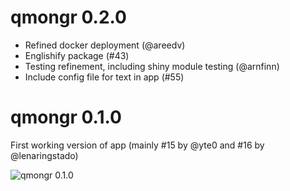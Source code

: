 # qmongr 0.2.0

* Refined docker deployment (@areedv)
* Englishify package (#43)
* Testing refinement, including shiny module testing (@arnfinn)
* Include config file for text in app (#55)

# qmongr 0.1.0

First working version of app (mainly #15 by @yte0 and #16 by @lenaringstado)

![qmongr 0.1.0](https://user-images.githubusercontent.com/136346/74818563-2b035c00-52ff-11ea-999a-a3a0630eeb5f.png)
